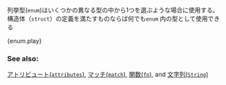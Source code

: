 <!--- The `enum` keyword allows the creation of a type which may be one of a few --->
<!--- different variants. Any variant which is valid as a `struct` is also valid as --->
<!--- an `enum`. --->
列挙型(`enum`)はいくつかの異なる型の中から1つを選ぶような場合に使用する。構造体（`struct`）の定義を満たすものならば何でも`enum` 内の型として使用できる

{enum.play}

### See also:

[アトリビュート(`attributes`)][attributes], [マッチ(`match`)][match], [関数(`fn`)][fn], and [文字列(`String`)][str]

[attributes]: ../attribute.html
[c_struct]: http://en.wikipedia.org/wiki/Struct_(C_programming_language)
[match]: ../flow_control/match.html
[fn]: ../fn.html
[str]: ../std/str.html
